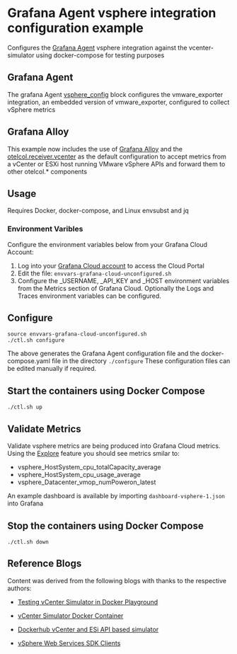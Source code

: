 # Grafana Agent vsphere integration configuration example

Configures the [Grafana Agent](https://grafana.com/docs/agent/latest/set-up/) vsphere integration against the vcenter-simulator using docker-compose for testing purposes

## Grafana Agent
The grafana Agent [vsphere_config](https://grafana.com/docs/agent/latest/configuration/integrations/integrations-next/vsphere-config/) block configures the vmware_exporter integration, an embedded version of vmware_exporter, configured to collect vSphere metrics

## Grafana Alloy
This example now includes the use of [Grafana Alloy](https://grafana.com/docs/alloy/latest/#grafana-alloy) and the [otelcol.receiver.vcenter](https://grafana.com/docs/alloy/latest/reference/components/otelcol.receiver.vcenter/#otelcolreceivervcenter) as the default configuration to accept metrics from a vCenter or ESXi host running VMware vSphere APIs and forward them to other otelcol.* components

## Usage

Requires Docker, docker-compose, and Linux envsubst and jq
 
### Environment Varibles
Configure the environment variables below from your Grafana Cloud Account:

1. Log into your [Grafana Cloud account](https://grafana.com/auth/sign-in) to access the Cloud Portal
2. Edit the file: ```envvars-grafana-cloud-unconfigured.sh```
3. Configure the _USERNAME, _API_KEY and _HOST environment variables from the Metrics section of Grafana Cloud. Optionally the Logs and Traces environment variables can be configured.

## Configure
```
source envvars-grafana-cloud-unconfigured.sh
./ctl.sh configure
```
The above generates the Grafana Agent configuration file and the docker-compose.yaml file in the directory ```./configure``` These configuration files can be edited manually if required.

## Start the containers using Docker Compose
```
./ctl.sh up
```
## Validate Metrics
Validate vsphere metrics are being produced into Grafana Cloud metrics. Using the [Explore](https://grafana.com/docs/grafana/latest/explore/) feature you should see metrics smilar to:
*   vsphere_HostSystem_cpu_totalCapacity_average
*   vsphere_HostSystem_cpu_usage_average
*   vsphere_Datacenter_vmop_numPoweron_latest

An example dashboard is available by importing ```dashboard-vsphere-1.json``` into Grafana

## Stop the containers using Docker Compose
```
./ctl.sh down
```

## Reference Blogs
Content was derived from the following blogs with thanks to the respective authors:

* [Testing vCenter Simulator in Docker Playground](https://vcloudvision.com/2019/01/02/testing-vcenter-simulator-in-docker-playground)

* [vCenter Simulator Docker Container](https://brianbunke.com/blog/2018/12/31/vcenter-simulator-ci/)

* [Dockerhub vCenter and ESi API based simulator](https://hub.docker.com/r/nimmis/vcsim)

* [vSphere Web Services SDK Clients](https://docs.vmware.com/en/VMware-Cloud-on-AWS/services/vmc-aws-performance/GUID-02CB4E53-2039-4ED7-BAB0-CFE30FB1C6F0.html)
